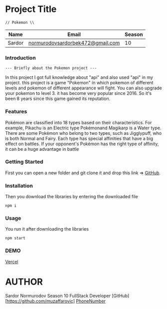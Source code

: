 # Project Title

    // Pokemon \\

| Name   | Email                            | Season |
| ------ | -------------------------------- | ------ |
| Sardor | normurodovsardorbek472@gmail.com | 10     |

### Introduction

    --- Briefly about the Pokemon project ---

In this project I got full knowledge about "api" and also used "api" in my project. this project is a game "Pokemon" in which pokemon of different levels and pokemon of different appearance will fight. You can also upgrade your pokemon to level 3. it has become very popular since 2016. So it's been 8 years since this game gained its reputation.

### Features

Pokémon are classified into 18 types based on their characteristics. For example, Pikachu is an Electric type Pokémonand Magikarp is a Water type. There are some Pokémon who belong to two types, such as Jigglypuff, who is both Normal and Fairy. Each type has special affinities that have a big effect on battles. If your opponent's Pokémon has the right type of affinity, it can be a huge advantage in battle

### Getting Started

First you can open a new folder and git clone it and drop this link => [GitHub](https://sardor-pokemon.netlify.app/).

### Installation

Then you download the libraries by entering the downloaded file

    npm i

### Usage

You run it after downloading the libraries

    npm start

### DEMO

[Vercel](pokemon-o5ezzmilt-muzaffarovic.vercel.app)

# AUTHOR

Sardor Normurodov
Season 10
FullStack Developer
[GitHub][https://github.com/muzaffarovic]
[PhoneNumber](+998996208378)
